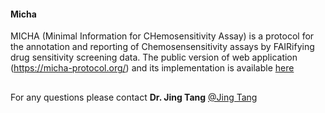 #### Micha
MICHA (Minimal Information for CHemosensitivity Assay) is a protocol for the annotation and reporting of Chemosensensitivity 
assays by FAIRifying drug sensitivity screening data.
The public version of web application (https://micha-protocol.org/) and its implementation is available 
<a href="https://github.com/JehadAldahdooh/MICHA/archive/master.zip">here</a>


##

For any questions please contact **Dr. Jing Tang** [@Jing Tang](jing.tang@helsinki.fi)

 